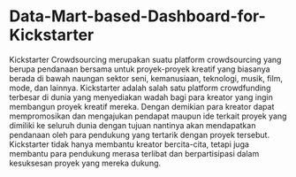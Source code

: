# Data-Mart-based-Dashboard-for-Kickstarter
Kickstarter Crowdsourcing merupakan suatu platform crowdsourcing yang berupa pendanaan bersama untuk proyek-proyek kreatif yang biasanya berada di bawah naungan sektor seni, kemanusiaan, teknologi, musik, film, mode, dan lainnya. Kickstarter adalah salah satu platform crowdfunding terbesar di dunia yang menyediakan wadah bagi para kreator yang ingin membangun proyek kreatif mereka. Dengan demikian para kreator dapat mempromosikan dan mengajukan pendapat maupun ide terkait proyek yang dimiliki ke seluruh dunia dengan tujuan nantinya akan mendapatkan pendanaan oleh para pendukung yang tertarik dengan proyek tersebut. Kickstarter tidak hanya membantu kreator bercita-cita, tetapi juga membantu para pendukung merasa terlibat dan berpartisipasi dalam kesuksesan proyek yang mereka dukung.
